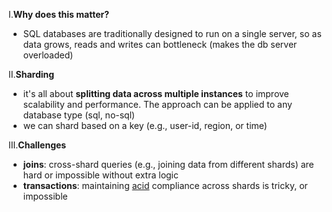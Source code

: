 I.**Why does this matter?**
- SQL databases are traditionally designed to run on a single server, so as data grows, reads and writes can bottleneck (makes the db server overloaded)

II.**Sharding**
- it's all about **splitting data across multiple instances** to improve scalability and performance. The approach can be applied to any database type (sql, no-sql)
- we can shard based on a key (e.g., user-id, region, or time)

III.**Challenges**
- **joins**: cross-shard queries (e.g., joining data from different shards) are hard or impossible without extra logic
- **transactions**: maintaining [acid]() compliance across shards is tricky, or impossible
